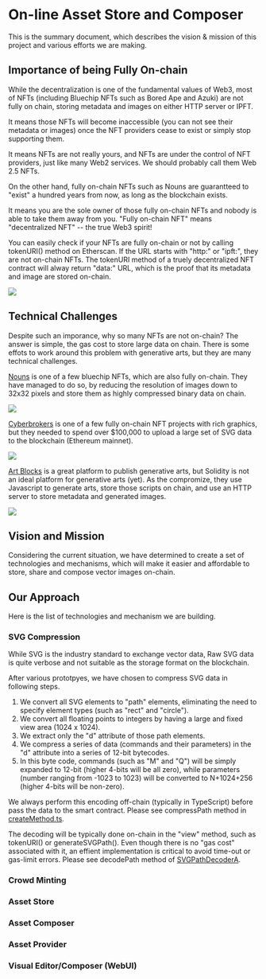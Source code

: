 # On-line Asset Store and Composer

This is the summary document, which describes the vision & mission of this project and various efforts we are making. 

## Importance of being Fully On-chain

While the decentralization is one of the fundamental values of Web3, most of NFTs (including Bluechip NFTs such as Bored Ape and Azuki) are not fully on chain, storing metadata and images on either HTTP server or IPFT. 

It means those NFTs will become inaccessible (you can not see their metadata or images) once the NFT providers cease to exist or simply stop supporting them. 

It means NFTs are not really yours, and NFTs are under the control of NFT providers, just like many Web2 services. We should probably call them Web 2.5 NFTs. 

On the other hand, fully on-chain NFTs such as Nouns are guarantteed to "exist" a hundred years from now, as long as the blockchain exists. 

It means you are the sole owner of those fully on-chain NFTs and nobody is able to take them away from you. "Fully on-chain NFT" means "decentralized NFT" -- the true Web3 spirit!

You can easily check if your NFTs are fully on-chain or not by calling tokenURI() method on Etherscan. If the URL starts with "http:" or "ipft:", they are not on-chain NFTs. The tokenURI method of a truely decentralized NFT contract will alway return "data:" URL, which is the proof that its metadata and image are stored on-chain. 

![](https://i.imgur.com/kCfzdsL.png)

## Technical Challenges

Despite such an imporance, why so many NFTs are not on-chain? The answer is simple, the gas cost to store large data on chain. There is some effots to work around this problem with generative arts, but they are many technical challenges. 

[Nouns](https://nouns.wtf) is one of a few bluechip NFTs, which are also fully on-chain. They have managed to do so, by reducing the resolution of images down to 32x32 pixels and store them as highly compressed binary data on chain. 

![](https://i.imgur.com/6BMmUQs.png)

[Cyberbrokers](https://cyberbrokers.io) is one of a few fully on-chain NFT projects with rich graphics, but they needed to spend over $100,000 to upload a large set of SVG data to the blockchain (Ethereum mainnet).

![](https://i.imgur.com/Mp9xUwH.jpg)

[Art Blocks](https://www.artblocks.io/) is a great platform to publish generative arts, but Solidity is not an ideal platform for generative arts (yet). As the compromize, they use Javascript to generate arts, store those scripts on chain, and use an HTTP server to store metadata and generated images. 

![](https://i.imgur.com/NxissZu.png)

## Vision and Mission

Considering the current situation, we have determined to create a set of technologies and mechanisms, which will make it easier and affordable to store, share and compose vector images on-chain. 

## Our Approach

Here is the list of technologies and mechanism we are building. 

### SVG Compression

While SVG is the industry standard to exchange vector data, Raw SVG data is quite verbose and not suitable as the storage format on the blockchain.

After various prototpyes, we have chosen to compress SVG data in following steps. 

1. We convert all SVG elements to "path" elements, eliminating the need to specify element types (such as "rect" and "circle").
2. We convert all floating points to integers by having a large and fixed view area (1024 x 1024).
3. We extract only the "d" attribute of those path elements.
4. We compress a series of data (commands and their parameters) in the "d" attribute into a series of 12-bit bytecodes.
5. In this byte code, commands (such as "M" and "Q") will be simply expanded to 12-bit (higher 4-bits will be all zero), while parameters (number ranging from -1023 to 1023) will be converted to N+1024+256 (higher 4-bits will be non-zero).

We always perform this encoding off-chain (typically in TypeScript) before pass the data to the smart contract. Please see compressPath method in [createMethod.ts](https://github.com/Cryptocoders-wtf/assetstore-contract/blob/main/utils/createAsset.ts). 

The decoding will be typically done on-chain in the "view" method, such as tokenURI() or generateSVGPath(). Even though there is no "gas cost" associated with it, an effient implementation is critical to avoid time-out or gas-limit errors. Please see decodePath method of [SVGPathDecoderA](https://github.com/Cryptocoders-wtf/assetstore-contract/blob/main/contracts/libs/SVGPathDecoderA.sol).  

### Crowd Minting

### Asset Store

### Asset Composer

### Asset Provider

### Visual Editor/Composer (WebUI)